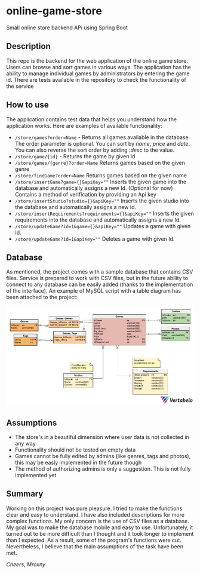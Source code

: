 # online-game-store
Small online store backend APi using Spring Boot

Description
----

This repo is the backend for the web application of the online game store. Users can browse and sort games in various ways. The application has the ability to manage individual games by administrators by entering the game id. There are tests available in the repository to check the functionality of the service

How to use
----
The application contains test data that helps you understand how the application works. Here are examples of available functionality:

* `/store/games?order=Name` - Returns all games available in the database. The order parameter is optional. You can sort by *name*, *price* and *date*. You can also reverse the sort order by adding *:desc* to the value.
* `/store/game/{id}` - Returns the game by given id
* `/store/games/{genre}?order=Name` Returns games based on the given genre
* `/store/findGame?order=Name` Returns games based on the given name
* `/store/insertGame?game={}&apiKey=""` Inserts the given game into the database and automatically assigns a new Id. (Optional for now) Contains a method of verification by providing an Api key
* `/store/insertStudio?studio={}&apiKey=""` Inserts the given studio into the database and automatically assigns a new Id.
* `/store/insertRequirements?requirements={}&apiKey=""` Inserts the given requirements into the database and automatically assigns a new Id.
* `/store/updateGame?id=1&game={}&apiKey=""` Updates a game with given Id.
* `/store/updateGame?id=1&apiKey=""` Deletes a game with given Id.

Database
----
As mentioned, the project comes with a sample database that contains CSV files. Service is prepared to work with CSV files, but in the future ability to connect to any database can be easily added (thanks to the implementation of the interface). An example of MySQL script with a table diagram has been attached to the project:

![](https://raw.githubusercontent.com/Mroxny/online-game-store/main/sqlDB/DB%20model.png "Example diagram")

Assumptions
----
* The store's in a beautiful dimension where user data is not collected in any way
* Functionality should not be tested on empty data
* Games cannot be fully edited by admins (like genres, tags and photos), this may be easly implemented in the future though
* The method of authorizing admins is only a suggestion. This is not fully implemented yet



Summary
----
Working on this project was pure pleasure. I tried to make the functions clear and easy to understand. I have also included descriptions for more complex functions. My only concern is the use of CSV files as a database. My goal was to make the database mobile and easy to use. Unfortunately, it turned out to be more difficult than I thought and it took longer to implement than I expected. As a result, some of the program's functions were cut. Nevertheless, I believe that the main assumptions of the task have been met.

*Cheers*, 
*Mroxny*
